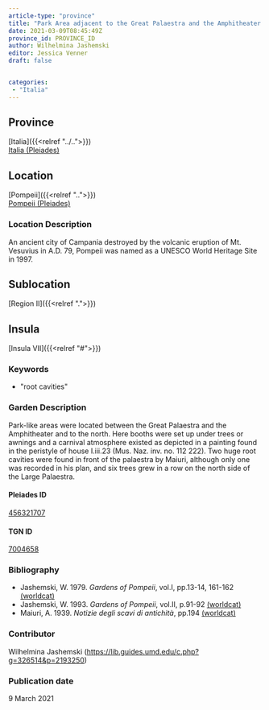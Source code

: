 ```yaml
---
article-type: "province"
title: "Park Area adjacent to the Great Palaestra and the Amphitheater (II.vi.7)"
date: 2021-03-09T08:45:49Z
province_id: PROVINCE_ID
author: Wilhelmina Jashemski
editor: Jessica Venner
draft: false


categories:
 - "Italia"
---
```


## Province
[Italia]({{<relref "../..">}}) \
[Italia (Pleiades)](https://pleiades.stoa.org/places/1052)

## Location
[Pompeii]({{<relref "..">}}) \
[Pompeii (Pleiades)](https://pleiades.stoa.org/places/433032)


### Location Description
An ancient city of Campania destroyed by the volcanic eruption of Mt. Vesuvius in A.D. 79, Pompeii was named as a UNESCO World Heritage Site in 1997.

## Sublocation
[Region II]({{<relref ".">}})
## Insula
[Insula VII]({{<relref "#">}})


### Keywords
- "root cavities"

### Garden Description
Park-like areas were located between the Great Palaestra and the Amphitheater and to the north. Here booths were set up under trees or awnings and a carnival atmosphere existed as depicted in a painting found in the peristyle of house I.iii.23 (Mus. Naz. inv. no. 112 222). Two huge root cavities were found in front of the palaestra by Maiuri, although only one was recorded in his plan, and six trees grew in a row on the north side of the Large Palaestra.

<!--### Plans
{{< figure src="../../../images/fig._61,_plan_of_region_ii,_insula_vii.png" alt="Fig. 61, Plan of Region II, insula vii, plan in Maiuri, NSc(1939), pl.9" title="Fig. 61, Plan of Region II, insula vii, plan in Maiuri, NSc(1939), pl.9" >}}-->

#### Pleiades ID
[456321707](https://pleiades.stoa.org/places/456321707)

#### TGN ID
[7004658](http://vocab.getty.edu/page/tgn/7004658)

<!--### Dates-->


### Bibliography
* Jashemski, W. 1979. *Gardens of Pompeii*, vol.I, pp.13-14, 161-162 [(worldcat)](http://www.worldcat.org/oclc/884024123)
* Jashemski, W. 1993. *Gardens of Pompeii*, vol.II, p.91-92 [(worldcat)](http://www.worldcat.org/oclc/921816405)
* Maiuri, A. 1939. *Notizie degli scavi di antichità*, pp.194 [(worldcat)](http://www.worldcat.org/oclc/1646037)


### Contributor
Wilhelmina Jashemski (https://lib.guides.umd.edu/c.php?g=326514&p=2193250)

### Publication date
9 March 2021